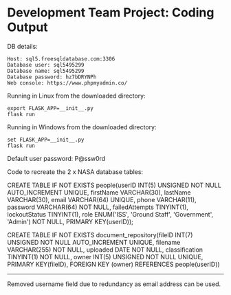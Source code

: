 # Development Team Project: Coding Output

DB details:
```
Host: sql5.freesqldatabase.com:3306
Database user: sql5495299
Database name: sql5495299
Database password: hz7bDRYNPh
Web console: https://www.phpmyadmin.co/
```

Running in Linux from the downloaded directory:
```
export FLASK_APP=__init__.py
flask run
```

Running in Windows from the downloaded directory:
```
set FLASK_APP=__init__.py
flask run
```
Default user password: P@ssw0rd


Code to recreate the 2 x NASA database tables:

CREATE TABLE IF NOT EXISTS people(userID INT(5) UNSIGNED NOT NULL AUTO_INCREMENT UNIQUE, firstName VARCHAR(30), lastName VARCHAR(30), email VARCHAR(64) UNIQUE, phone VARCHAR(11), password VARCHAR(64) NOT NULL, failedAttempts TINYINT(1), lockoutStatus TINYINT(1), role ENUM('ISS', 'Ground Staff', 'Government', 'Admin') NOT NULL, PRIMARY KEY(userID));

CREATE TABLE IF NOT EXISTS document_repository(fileID INT(7) UNSIGNED NOT NULL AUTO_INCREMENT UNIQUE, filename VARCHAR(255) NOT NULL, uploaded DATE NOT NULL, classification TINYINT(1) NOT NULL, owner INT(5) UNSIGNED NOT NULL UNIQUE, PRIMARY KEY(fileID), FOREIGN KEY (owner) REFERENCES people(userID))

***
Removed username field due to redundancy as email address can be used.
